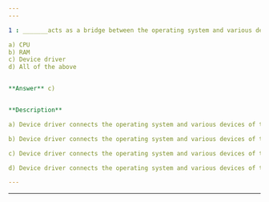 ```yaml
---
---

1 : _______acts as a bridge between the operating system and various devices.

a) CPU  
b) RAM  
c) Device driver  
d) All of the above  


**Answer** c)


**Description**

a) Device driver connects the operating system and various devices of the computer. Device driver changes when the operating system changes. That is for windows we have a different device driver than for Linux for the same device. Option (a) CPU is the Central Processing Unit and Option (b) RAM is the computer memory.

b) Device driver connects the operating system and various devices of the computer. Device driver changes when the operating system changes. That is for windows we have a different device driver than for Linux for the same device. Option (a) CPU is the Central Processing Unit and Option (b) RAM is the computer memory.

c) Device driver connects the operating system and various devices of the computer. Device driver changes when the operating system changes. That is for windows we have a different device driver than for Linux for the same device. Option (a) CPU is the Central Processing Unit and Option (b) RAM is the computer memory.

d) Device driver connects the operating system and various devices of the computer. Device driver changes when the operating system changes. That is for windows we have a different device driver than for Linux for the same device. Option (a) CPU is the Central Processing Unit and Option (b) RAM is the computer memory.

---
```

---
